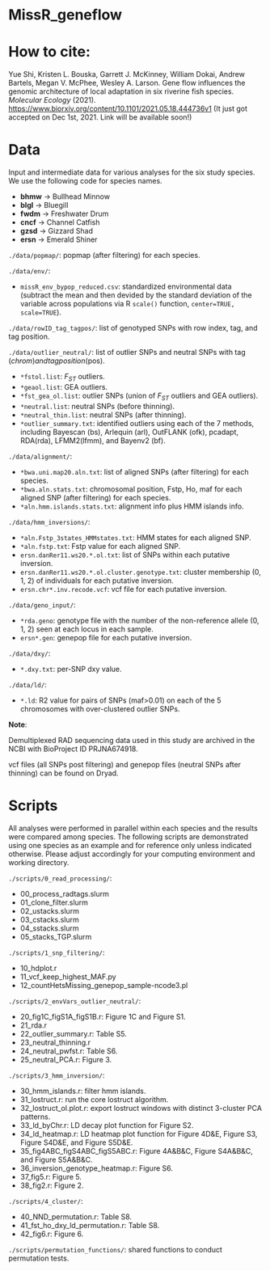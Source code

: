 # MissR_geneflow
 
# How to cite:
Yue Shi, Kristen L. Bouska, Garrett J. McKinney, William Dokai, Andrew Bartels, Megan V. McPhee, Wesley A. Larson. Gene flow influences the genomic architecture of local adaptation in six riverine fish species. *Molecular Ecology* (2021). https://www.biorxiv.org/content/10.1101/2021.05.18.444736v1 (It just got accepted on Dec 1st, 2021. Link will be available soon!)

# Data

Input and intermediate data for various analyses for the six study species. We use the following code for species names.

  - **bhmw** -> Bullhead Minnow
  - **blgl** -> Bluegill
  - **fwdm** -> Freshwater Drum
  - **cncf** -> Channel Catfish
  - **gzsd** -> Gizzard Shad
  - **ersn** -> Emerald Shiner

`./data/popmap/`: popmap (after filtering) for each species.

`./data/env/`: 
  - `missR_env_bypop_reduced.csv`: standardized environmental data (subtract the mean and then devided by the standard deviation of the variable across populations via R `scale()` function, `center=TRUE, scale=TRUE`).
  
`./data/rowID_tag_tagpos/`: list of genotyped SNPs with row index, tag, and tag position. 

`./data/outlier_neutral/`: list of outlier SNPs and neutral SNPs with tag ($chrom) and tag position ($pos).
  - `*fstol.list`: *F<sub>ST</sub>* outliers.
  - `*geaol.list`: GEA outliers.
  - `*fst_gea_ol.list`: outlier SNPs (union of *F<sub>ST</sub>* outliers and GEA outliers).
  - `*neutral.list`: neutral SNPs (before thinning).
  - `*neutral_thin.list`: neutral SNPs (after thinning).
  - `*outlier_summary.txt`: identified outliers using each of the 7 methods, including Bayescan (bs), Arlequin (arl), OutFLANK (ofk), pcadapt, RDA(rda), LFMM2(lfmm), and Bayenv2 (bf).  

`./data/alignment/`: 
  - `*bwa.uni.map20.aln.txt`: list of aligned SNPs (after filtering) for each species.
  - `*bwa.aln.stats.txt`: chromosomal position, Fstp, Ho, maf for each aligned SNP (after filtering) for each species.
  - `*aln.hmm.islands.stats.txt`: alignment info plus HMM islands info.

`./data/hmm_inversions/`: 
 - `*aln.Fstp_3states_HMMstates.txt`: HMM states for each aligned SNP.
 - `*aln.fstp.txt`: Fstp value for each aligned SNP. 
 - `ersn.danRer11.ws20.*.ol.txt`: list of SNPs within each putative inversion.
 - `ersn.danRer11.ws20.*.ol.cluster.genotype.txt`: cluster membership (0, 1, 2) of individuals for each putative inversion. 
 - `ersn.chr*.inv.recode.vcf`: vcf file for each putative inversion.
 
`./data/geno_input/`:
 - `*rda.geno`: genotype file with the number of the non-reference allele (0, 1, 2) seen at each locus in each sample. 
 - `ersn*.gen`: genepop file for each putative inversion.

 
`./data/dxy/`:
 - `*.dxy.txt`: per-SNP dxy value. 

`./data/ld/`:
 - `*.ld`: R2 value for pairs of SNPs (maf>0.01) on each of the 5 chromosomes with over-clustered outlier SNPs. 


**Note**:

Demultiplexed RAD sequencing data used in this study are archived in the NCBI with BioProject ID PRJNA674918.

vcf files (all SNPs post filtering) and genepop files (neutral SNPs after thinning) can be found on Dryad.

# Scripts

All analyses were performed in parallel within each species and the results were compared among species. The following scripts are demonstrated using one species as an example and for reference only unless indicated otherwise. Please adjust accordingly for your computing environment and working directory. 

`./scripts/0_read_processing/`: 
 - 00_process_radtags.slurm
 - 01_clone_filter.slurm
 - 02_ustacks.slurm
 - 03_cstacks.slurm
 - 04_sstacks.slurm
 - 05_stacks_TGP.slurm
 
`./scripts/1_snp_filtering/`:
 - 10_hdplot.r
 - 11_vcf_keep_highest_MAF.py
 - 12_countHetsMissing_genepop_sample-ncode3.pl
 
 
`./scripts/2_envVars_outlier_neutral/`:
 - 20_fig1C_figS1A_figS1B.r: Figure 1C and Figure S1.
 - 21_rda.r
 - 22_outlier_summary.r: Table S5.
 - 23_neutral_thinning.r
 - 24_neutral_pwfst.r: Table S6.
 - 25_neutral_PCA.r: Figure 3.
 
 
`./scripts/3_hmm_inversion/`:
 - 30_hmm_islands.r: filter hmm islands.
 - 31_lostruct.r: run the core lostruct algorithm.
 - 32_lostruct_ol.plot.r: export lostruct windows with distinct 3-cluster PCA patterns. 
 - 33_ld_byChr.r: LD decay plot function for Figure S2. 
 - 34_ld_heatmap.r: LD heatmap plot function for Figure 4D&E, Figure S3, Figure S4D&E, and Figure S5D&E.
 - 35_fig4ABC_figS4ABC_figS5ABC.r: Figure 4A&B&C, Figure S4A&B&C, and Figure S5A&B&C.
 - 36_inversion_genotype_heatmap.r: Figure S6. 
 - 37_fig5.r: Figure 5. 
 - 38_fig2.r: Figure 2. 
 
`./scripts/4_cluster/`:
 - 40_NND_permutation.r: Table S8.
 - 41_fst_ho_dxy_ld_permutation.r: Table S8. 
 - 42_fig6.r: Figure 6. 
  
`./scripts/permutation_functions/`: shared functions to conduct permutation tests. 
  


 


